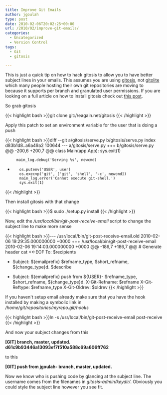```yaml
---
title: Improve Git Emails
author: jgoulah
type: post
date: 2010-02-06T20:02:25+00:00
url: /2010/02/improve-git-emails/
categories:
  - Uncategorized
  - Version Control
tags:
  - Git
  - gitosis

---
```

This is just a quick tip on how to hack gitosis to allow you to have better subject lines in your emails. This assumes you are using [gitosis][1], not [gitolite][2] which many people hosting their own git repositories are moving to because it supports per branch and granulated user permissions. If you are looking on a full article on how to install gitosis check out [this post][3].

So grab gitosis

{{< highlight bash >}}git clone git://eagain.net/gitosis
{{< /highlight >}}

Apply this patch to set an environment variable for the user that is doing a push

{{< highlight bash >}}diff --git a/gitosis/serve.py b/gitosis/serve.py
index d83b1d8..a6a49a2 100644
--- a/gitosis/serve.py
+++ b/gitosis/serve.py
@@ -200,6 +200,7 @@ class Main(app.App):
             sys.exit(1)
 
         main_log.debug('Serving %s', newcmd)
+        os.putenv('USER', user)
         os.execvp('git', ['git', 'shell', '-c', newcmd])
         main_log.error('Cannot execute git-shell.')
         sys.exit(1)
{{< /highlight >}}

Then install gitosis with that change

{{< highlight bash >}}$ sudo ./setup.py install
{{< /highlight >}}

Now, edit the _/usr/local/bin/git-post-receive-email_ script to change the subject line to make more sense

{{< highlight bash >}}--- /usr/local/bin/git-post-receive-email.old	2010-02-06 19:29:35.000000000 +0000
+++ /usr/local/bin/git-post-receive-email	2010-02-06 19:14:03.000000000 +0000
@@ -186,7 +186,7 @@
 	# Generate header
 	cat &lt;&lt;-EOF
 	To: $recipients
-	Subject: ${emailprefix} $refname_type, $short_refname, ${change_type}d. $describe
+	Subject: ${emailprefix} push from ${USER}- $refname_type, $short_refname, ${change_type}d.
 	X-Git-Refname: $refname
 	X-Git-Reftype: $refname_type
 	X-Git-Oldrev: $oldrev
{{< /highlight >}}

If you haven't setup email already make sure that you have the hook installed by making a symbolic link in _/home/git/repositories/myrepo.git/hooks_

{{< highlight bash >}}ln -s /usr/local/bin/git-post-receive-email post-receive
{{< /highlight >}}

And now your subject changes from this

**[GIT] branch, master, updated. d61c9b93446a13093ef7f510a588c69a606ff762**

to this

**[GIT] push from jgoulah- branch, master, updated.**

Now we know who is pushing code by glancing at the subject line. The username comes from the filenames in _gitosis-admin/keydir/_. Obviously you could style the subject line however you see fit.

 [1]: http://eagain.net/gitweb/?p=gitosis.git
 [2]: http://github.com/sitaramc/gitolite
 [3]: http://blog.johngoulah.com/2009/10/setting-up-gitosis/
